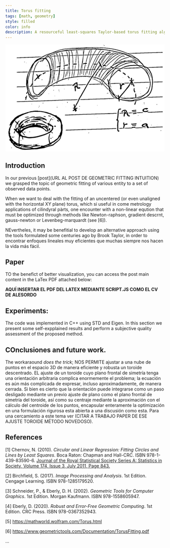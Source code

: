 ```yaml
---
title: Torus fitting 
tags: [math, geometry]
style: filled
color: info
description: A resourceful least-squares Taylor-based torus fitting algorithm.
---
```


<!--<img src="../assets/blog_images/2025-01-22-torus-fit/torus.png" alt="torus" width="64" height="64">-->
<img src="../assets/blog_images/2025-01-22-torus-fit/torus.png" alt="torus">

## Introduction

In our previous [post](URL AL POST DE GEOMETRIC FITTING INTUITION) we grasped the topic of geometric fitting of various entity to a set of observed data points. 

When we want to deal with the fitting of an uncentered (or even unaligned with the horizontal XY plane) torus, which si useful in come metrology applications of cilindyral pàrts, one encounter with a non-linear eqution that must be optimized through methods like Newton-raphson, gradient descrnt, gauss-newton or Levenbeg-marquardt (see [6]).

NEvertheles, it may be benefitial to develop an alternative approach using the tools formulated some centuries ago by Brook Taylor, in order to encontrar enfoques lineales muy eficientes que muchas siempre nos hacen la vida más fácil.

## Paper

TO the benefict of better visualization, you can access the post main content in the LaTex PDF attached below:

**AQUÍ INSERTAR EL PDF DEL LATEX MEDIANTE SCRIPT.JS COMO EL CV DE ALESORDO**

## Experiments:

The code was implemented in C++ using STD and Eigen. In this section we present some self-expplained results and perform a subjective quality assessment of the proposed method.

## COnclusiones and future work.
The workaraound _does the trick_; NOS PERMITE ajustar a una nube de puntos en el espacio 3D de manera eficiente y robusta un toroide descentrado. EL ajuste de un toroide cuyo plano frontal de simetría tenga una orientación arbitraria complica enormemente el problema; la ecuación es aún más complicada de expresar, incluso aproximadamente, de manera cerrada. Si bien es cierto que la orientación puede integrarse como un paso desligado mediante un previo ajuste de plano como el plano frontal de simetría del toroide, así como su centraje mediante la aproximación con el cálculo del centroide de los puntos, encapsular enteramente la optimización en una formulación rigurosa esta abierta a una discusión como esta. Para una cercamiento a este tema ver (CITAR A TRABAJO PAPER DE ESE AJUSTE TOROIDE MÉTODO NOVEDOSO).

## References

[1] Chernov, N. (2010). *Circular and Linear Regression: Fitting Circles and Lines by Least Squares*. Boca Raton: Chapman and Hall-CRC. ISBN 978-1-439-83590-6. [Journal of the Royal Statistical Society Series A: Statistics in Society, Volume 174, Issue 3, July 2011, Page 843.](https://doi.org/10.1111/j.1467-985X.2011.00709_4.x)

[2] Birchfield, S. (2017). *Image Processing and Analysis*. 1st Edition. Cengage Learning. ISBN 978-1285179520.

[3] Schneider, P., & Eberly, D. H. (2002). *Geometric Tools for Computer Graphics*. 1st Edition. Morgan Kaufmann. ISBN 978-1558605947.

[4] Eberly, D. (2020). *Robust and Error-Free Geometric Computing*. 1st Edition. CRC Press. ISBN 978-0367352943.

[5] https://mathworld.wolfram.com/Torus.html

[6] https://www.geometrictools.com/Documentation/TorusFitting.pdf
 
...
